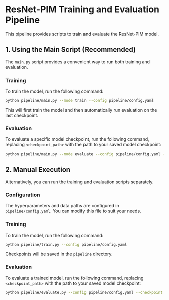 # ResNet-PIM Training and Evaluation Pipeline

This pipeline provides scripts to train and evaluate the ResNet-PIM model.

## 1. Using the Main Script (Recommended)

The `main.py` script provides a convenient way to run both training and evaluation.

### Training

To train the model, run the following command:

```bash
python pipeline/main.py --mode train --config pipeline/config.yaml
```

This will first train the model and then automatically run evaluation on the last checkpoint.

### Evaluation

To evaluate a specific model checkpoint, run the following command, replacing `<checkpoint_path>` with the path to your saved model checkpoint:

```bash
python pipeline/main.py --mode evaluate --config pipeline/config.yaml --checkpoint <checkpoint_path>
```

## 2. Manual Execution

Alternatively, you can run the training and evaluation scripts separately.

### Configuration

The hyperparameters and data paths are configured in `pipeline/config.yaml`. You can modify this file to suit your needs.

### Training

To train the model, run the following command:

```bash
python pipeline/train.py --config pipeline/config.yaml
```

Checkpoints will be saved in the `pipeline` directory.

### Evaluation

To evaluate a trained model, run the following command, replacing `<checkpoint_path>` with the path to your saved model checkpoint:

```bash
python pipeline/evaluate.py --config pipeline/config.yaml --checkpoint <checkpoint_path>
```
